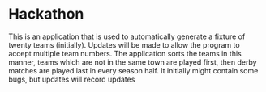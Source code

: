 # Hackathon
 This is an application that is used to automatically generate a fixture of twenty teams (initially). Updates will be made to allow the program to accept multiple team numbers. The application sorts the teams in this manner, teams which are not in the same town are played first, then derby matches are played last in every season half. It initially might contain some bugs, but updates will record updates
